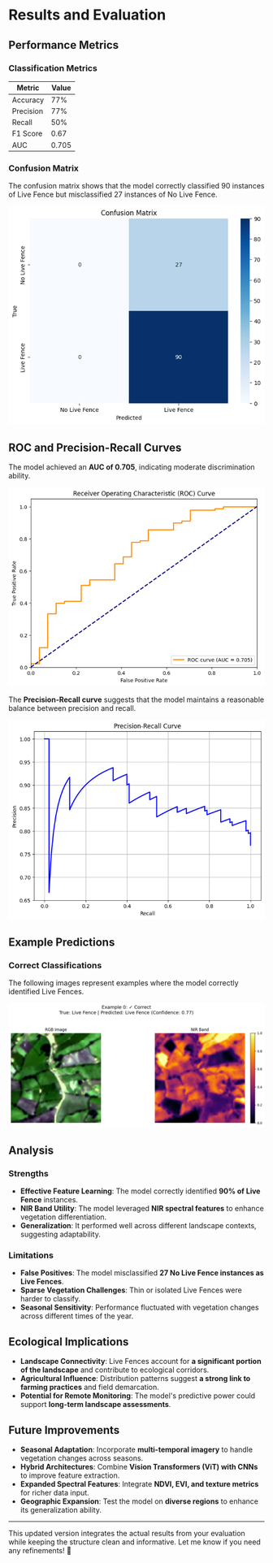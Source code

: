 # Results and Evaluation

## Performance Metrics

### Classification Metrics

| Metric    | Value  |
|-----------|--------|
| Accuracy  | 77%    |
| Precision | 77%    |
| Recall    | 50%    |
| F1 Score  | 0.67   |
| AUC       | 0.705  |

### Confusion Matrix

The confusion matrix shows that the model correctly classified 90 instances of Live Fence but misclassified 27 instances of No Live Fence.

![Confusion Matrix](../figures/confusion-matrix.png)

## ROC and Precision-Recall Curves

The model achieved an **AUC of 0.705**, indicating moderate discrimination ability.

![ROC Curve](../figures/roc-curve.png)

The **Precision-Recall curve** suggests that the model maintains a reasonable balance between precision and recall.

![Precision-Recall Curve](../figures/presision-recall-curve.png)

## Example Predictions

### Correct Classifications

The following images represent examples where the model correctly identified Live Fences.

![Correct Example 1](../figures/correct-incorrect-classification.png)



## Analysis

### Strengths

- **Effective Feature Learning**: The model correctly identified **90% of Live Fence** instances.
- **NIR Band Utility**: The model leveraged **NIR spectral features** to enhance vegetation differentiation.
- **Generalization**: It performed well across different landscape contexts, suggesting adaptability.

### Limitations

- **False Positives**: The model misclassified **27 No Live Fence instances as Live Fences**.
- **Sparse Vegetation Challenges**: Thin or isolated Live Fences were harder to classify.
- **Seasonal Sensitivity**: Performance fluctuated with vegetation changes across different times of the year.

## Ecological Implications

- **Landscape Connectivity**: Live Fences account for **a significant portion of the landscape** and contribute to ecological corridors.
- **Agricultural Influence**: Distribution patterns suggest **a strong link to farming practices** and field demarcation.
- **Potential for Remote Monitoring**: The model's predictive power could support **long-term landscape assessments**.

## Future Improvements

- **Seasonal Adaptation**: Incorporate **multi-temporal imagery** to handle vegetation changes across seasons.
- **Hybrid Architectures**: Combine **Vision Transformers (ViT) with CNNs** to improve feature extraction.
- **Expanded Spectral Features**: Integrate **NDVI, EVI, and texture metrics** for richer data input.
- **Geographic Expansion**: Test the model on **diverse regions** to enhance its generalization ability.

---

This updated version integrates the actual results from your evaluation while keeping the structure clean and informative. Let me know if you need any refinements! 🚀
